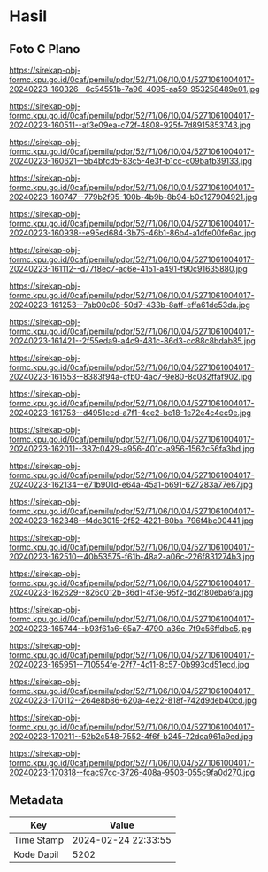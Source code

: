# Hasil

## Foto C Plano

https://sirekap-obj-formc.kpu.go.id/0caf/pemilu/pdpr/52/71/06/10/04/5271061004017-20240223-160326--6c54551b-7a96-4095-aa59-953258489e01.jpg

https://sirekap-obj-formc.kpu.go.id/0caf/pemilu/pdpr/52/71/06/10/04/5271061004017-20240223-160511--af3e09ea-c72f-4808-925f-7d8915853743.jpg

https://sirekap-obj-formc.kpu.go.id/0caf/pemilu/pdpr/52/71/06/10/04/5271061004017-20240223-160621--5b4bfcd5-83c5-4e3f-b1cc-c09bafb39133.jpg

https://sirekap-obj-formc.kpu.go.id/0caf/pemilu/pdpr/52/71/06/10/04/5271061004017-20240223-160747--779b2f95-100b-4b9b-8b94-b0c127904921.jpg

https://sirekap-obj-formc.kpu.go.id/0caf/pemilu/pdpr/52/71/06/10/04/5271061004017-20240223-160938--e95ed684-3b75-46b1-86b4-a1dfe00fe6ac.jpg

https://sirekap-obj-formc.kpu.go.id/0caf/pemilu/pdpr/52/71/06/10/04/5271061004017-20240223-161112--d77f8ec7-ac6e-4151-a491-f90c91635880.jpg

https://sirekap-obj-formc.kpu.go.id/0caf/pemilu/pdpr/52/71/06/10/04/5271061004017-20240223-161253--7ab00c08-50d7-433b-8aff-effa61de53da.jpg

https://sirekap-obj-formc.kpu.go.id/0caf/pemilu/pdpr/52/71/06/10/04/5271061004017-20240223-161421--2f55eda9-a4c9-481c-86d3-cc88c8bdab85.jpg

https://sirekap-obj-formc.kpu.go.id/0caf/pemilu/pdpr/52/71/06/10/04/5271061004017-20240223-161553--8383f94a-cfb0-4ac7-9e80-8c082ffaf902.jpg

https://sirekap-obj-formc.kpu.go.id/0caf/pemilu/pdpr/52/71/06/10/04/5271061004017-20240223-161753--d4951ecd-a7f1-4ce2-be18-1e72e4c4ec9e.jpg

https://sirekap-obj-formc.kpu.go.id/0caf/pemilu/pdpr/52/71/06/10/04/5271061004017-20240223-162011--387c0429-a956-401c-a956-1562c56fa3bd.jpg

https://sirekap-obj-formc.kpu.go.id/0caf/pemilu/pdpr/52/71/06/10/04/5271061004017-20240223-162134--e71b901d-e64a-45a1-b691-627283a77e67.jpg

https://sirekap-obj-formc.kpu.go.id/0caf/pemilu/pdpr/52/71/06/10/04/5271061004017-20240223-162348--f4de3015-2f52-4221-80ba-796f4bc00441.jpg

https://sirekap-obj-formc.kpu.go.id/0caf/pemilu/pdpr/52/71/06/10/04/5271061004017-20240223-162510--40b53575-f61b-48a2-a06c-226f831274b3.jpg

https://sirekap-obj-formc.kpu.go.id/0caf/pemilu/pdpr/52/71/06/10/04/5271061004017-20240223-162629--826c012b-36d1-4f3e-95f2-dd2f80eba6fa.jpg

https://sirekap-obj-formc.kpu.go.id/0caf/pemilu/pdpr/52/71/06/10/04/5271061004017-20240223-165744--b93f61a6-65a7-4790-a36e-7f9c56ffdbc5.jpg

https://sirekap-obj-formc.kpu.go.id/0caf/pemilu/pdpr/52/71/06/10/04/5271061004017-20240223-165951--710554fe-27f7-4c11-8c57-0b993cd51ecd.jpg

https://sirekap-obj-formc.kpu.go.id/0caf/pemilu/pdpr/52/71/06/10/04/5271061004017-20240223-170112--264e8b86-620a-4e22-818f-742d9deb40cd.jpg

https://sirekap-obj-formc.kpu.go.id/0caf/pemilu/pdpr/52/71/06/10/04/5271061004017-20240223-170211--52b2c548-7552-4f6f-b245-72dca961a9ed.jpg

https://sirekap-obj-formc.kpu.go.id/0caf/pemilu/pdpr/52/71/06/10/04/5271061004017-20240223-170318--fcac97cc-3726-408a-9503-055c9fa0d270.jpg


## Metadata

| Key        | Value               |
| ---------- | ------------------- |
| Time Stamp | 2024-02-24 22:33:55 |
| Kode Dapil | 5202                |



